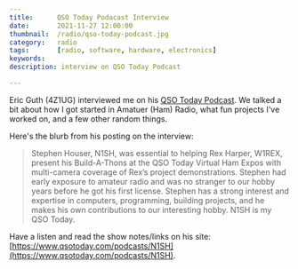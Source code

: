 ```yaml
---
title: 		QSO Today Podacast Interview
date: 		2021-11-27 12:00:00
thumbnail: 	/radio/qso-today-podcast.jpg
category: 	radio
tags: 		[radio, software, hardware, electronics]
keywords:   
description: interview on QSO Today Podcast

---
```

Eric Guth (4Z1UG) interviewed me on his [QSO Today Podcast](https://www.qsotoday.com/podcasts/N1SH). We talked a bit about how I got started in Amatuer (Ham) Radio, what fun projects I've worked on, and a few other random things.

Here's the blurb from his posting on the interview:

<blockquote>
Stephen Houser, N1SH, was essential to helping Rex Harper, W1REX, present his Build-A-Thons at the QSO Today Virtual Ham Expos with multi-camera coverage of Rex’s project demonstrations.  Stephen had early exposure to amateur radio and  was no stranger to our hobby years before he got his first license. Stephen has a strong interest and expertise in computers, programming, building projects, and he makes his own contributions to our interesting hobby. N1SH is my QSO Today.
</blockquote>

Have a listen and read the show notes/links on his site: [https://www.qsotoday.com/podcasts/N1SH](https://www.qsotoday.com/podcasts/N1SH).
